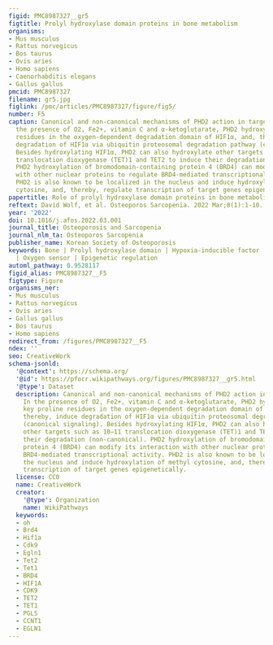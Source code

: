 ```yaml
---
figid: PMC8987327__gr5
figtitle: Prolyl hydroxylase domain proteins in bone metabolism
organisms:
- Mus musculus
- Rattus norvegicus
- Bos taurus
- Ovis aries
- Homo sapiens
- Caenorhabditis elegans
- Gallus gallus
pmcid: PMC8987327
filename: gr5.jpg
figlink: /pmc/articles/PMC8987327/figure/fig5/
number: F5
caption: Canonical and non-canonical mechanisms of PHD2 action in target cells. In
  the presence of O2, Fe2+, vitamin C and α-ketoglutarate, PHD2 hydroxylates key proline
  residues in the oxygen-dependent degradation domain of HIF1α, and, thereby, induce
  degradation of HIF1α via ubiquitin proteosomal degradation pathway (canonical signaling).
  Besides hydroxylating HIF1α, PHD2 can also hydroxylate other targets such as 10–11
  translocation dioxygenase (TET)1 and TET2 to induce their degradation (non-canonical).
  PHD2 hydroxylation of bromodomain-containing protein 4 (BRD4) can modify its interaction
  with other nuclear proteins to regulate BRD4-mediated transcriptional activity.
  PHD2 is also known to be localized in the nucleus and induce hydroxylation of methyl
  cytosine, and, thereby, regulate transcription of target genes epigenetically.
papertitle: Role of prolyl hydroxylase domain proteins in bone metabolism.
reftext: David Wolf, et al. Osteoporos Sarcopenia. 2022 Mar;8(1):1-10.
year: '2022'
doi: 10.1016/j.afos.2022.03.001
journal_title: Osteoporosis and Sarcopenia
journal_nlm_ta: Osteoporos Sarcopenia
publisher_name: Korean Society of Osteoporosis
keywords: Bone | Prolyl hydroxylase domain | Hypoxia-inducible factor | Bone regeneration
  | Oxygen sensor | Epigenetic regulation
automl_pathway: 0.9528117
figid_alias: PMC8987327__F5
figtype: Figure
organisms_ner:
- Mus musculus
- Rattus norvegicus
- Ovis aries
- Gallus gallus
- Bos taurus
- Homo sapiens
redirect_from: /figures/PMC8987327__F5
ndex: ''
seo: CreativeWork
schema-jsonld:
  '@context': https://schema.org/
  '@id': https://pfocr.wikipathways.org/figures/PMC8987327__gr5.html
  '@type': Dataset
  description: Canonical and non-canonical mechanisms of PHD2 action in target cells.
    In the presence of O2, Fe2+, vitamin C and α-ketoglutarate, PHD2 hydroxylates
    key proline residues in the oxygen-dependent degradation domain of HIF1α, and,
    thereby, induce degradation of HIF1α via ubiquitin proteosomal degradation pathway
    (canonical signaling). Besides hydroxylating HIF1α, PHD2 can also hydroxylate
    other targets such as 10–11 translocation dioxygenase (TET)1 and TET2 to induce
    their degradation (non-canonical). PHD2 hydroxylation of bromodomain-containing
    protein 4 (BRD4) can modify its interaction with other nuclear proteins to regulate
    BRD4-mediated transcriptional activity. PHD2 is also known to be localized in
    the nucleus and induce hydroxylation of methyl cytosine, and, thereby, regulate
    transcription of target genes epigenetically.
  license: CC0
  name: CreativeWork
  creator:
    '@type': Organization
    name: WikiPathways
  keywords:
  - oh
  - Brd4
  - Hif1a
  - Cdk9
  - Egln1
  - Tet2
  - Tet1
  - BRD4
  - HIF1A
  - CDK9
  - TET2
  - TET1
  - PGLS
  - CCNT1
  - EGLN1
---
```


